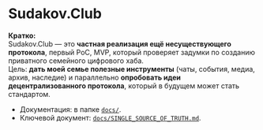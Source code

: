 # Sudakov.Club

**Кратко:**  
Sudakov.Club — это **частная реализация ещё несуществующего протокола**, первый PoC, MVP, который проверяет задумки по созданию приватного семейного цифрового хаба.  
Цель: **дать моей семье полезные инструменты** (чаты, события, медиа, архив, наследие) и параллельно **опробовать идеи децентрализованного протокола**, который в будущем может стать стандартом.  
  
- Документация: в папке [`docs/`](./docs).  
- Ключевой документ: [`docs/SINGLE_SOURCE_OF_TRUTH.md`](./docs/SINGLE_SOURCE_OF_TRUTH.md).
